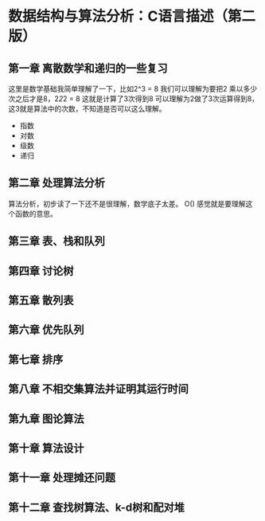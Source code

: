 # 数据结构与算法分析：C语言描述（第二版）

## 第一章 离散数学和递归的一些复习
这里是数学基础我简单理解了一下，比如2^3 = 8 我们可以理解为要把2 乘以多少次之后才是8，2*2*2 = 8 
这就是计算了3次得到8 可以理解为2做了3次运算得到8，这3就是算法中的次数，不知道是否可以这么理解。

- 指数
- 对数
- 级数
- 递归

## 第二章 处理算法分析
算法分析，初步读了一下还不是很理解，数学底子太差。
O() 感觉就是要理解这个函数的意思。

## 第三章 表、栈和队列

## 第四章 讨论树

## 第五章 散列表

## 第六章 优先队列

## 第七章 排序

## 第八章 不相交集算法并证明其运行时间

## 第九章 图论算法

## 第十章 算法设计

## 第十一章 处理摊还问题

## 第十二章 查找树算法、k-d树和配对堆

